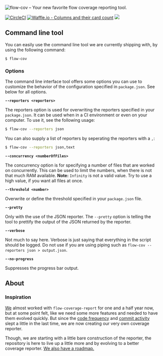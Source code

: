 ![flow-cov – Your new favorite flow coverage reporting tool.](https://s3.eu-central-1.amazonaws.com/github-banner/flow-cov.png)

[![CircleCI](https://circleci.com/gh/fintory/flow-cov.svg?style=shield)](https://circleci.com/gh/fintory/flow-cov) [![Waffle.io - Columns and their card count](https://badge.waffle.io/fintory/flow-cov.svg?columns=To%20Do)](https://waffle.io/fintory/flow-cov) ![](https://img.shields.io/codeclimate/coverage/fintory/flow-cov.svg?style=flat)

## Command line tool

You can easily use the command line tool we are currently shipping with, by using the following command:

```
$ flow-cov
```

### Options

The command line interface tool offers some options you can use to customize the behavior of the configuration specified in `package.json`. See below for all options.

**`--reporters <reporters>`**

The reporters option is used for overwriting the reporters specified in your `package.json`. It can be used when in a CI environment or even on your computer. 
To use it, see the following usage:

```sh
$ flow-cov --reporters json
```

You can also supply a list of reporters by seperating the reporters with a `,`:

```sh
$ flow-cov --reporters json,text
```

**`--concurrency <numberOfFiles>`**

The concurrency option is for specifying a number of files that are worked on concurrently. This can be used to limit the numbers, when there is not that much RAM available. **Note:** `Infinity` is not a valid value. Try to use a high value, if you want all files at once.

**`--threshold <number>`**

Overwrite or define the threshold specified in your `package.json` file. 

**`--pretty`**

Only with the use of the JSON reporter. The `--pretty` option is telling the tool to prettify the output of the JSON returned by the reporter.

**`--verbose`**

Not much to say here. Verbose is just saying that everything in the script should be logged. Do not use if you are using piping such as `flow-cov --reporters json > output.json`.

**`--no-progress`**

Suppresses the progress bar output. 

## About

### Inspiration

[We](https://fintory.com/en?ref=flow-cov) almost worked with `flow-coverage-report` for one and a half year now, but at some point felt, like we need some more features and needed to have them evolved quickly. But since the [code frequency](https://github.com/rpl/flow-coverage-report/graphs/code-frequency) and [commit activity](https://github.com/rpl/flow-coverage-report/graphs/commit-activity) slept a little in the last time, we are now creating our very own coverage reporter.

Though, we are starting with a little bare construction of the reporter, the repository is here to live up a little more and by evolving to a better coverage reporter. [We also have a roadmap.](https://github.com/fintory/flow-cov/issues/12)
